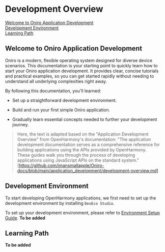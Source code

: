 # Development Overview
[Welcome to Oniro Application Development](#welcome-to-oniro-application-development)  
[Development Environment](#development-environment)  
[Learning Path](#learning-path)  

## Welcome to Oniro Application Development

Oniro is a modern, flexible operating system designed for diverse device scenarios. This documentation is your starting point to quickly learn how to start your Oniro application development. It provides clear, concise tutorials and practical examples, so you can get started rapidly without needing to understand all underlying complexities right away.

By following this documentation, you'll learned:

- Set up a straightforward development environment.

- Build and run your first simple Oniro application.

- Gradually learn essential concepts needed to further your development journey.

>Here, the text is adapted based on the "Application Development Overview" from OpenHarmony's documentation:
"The application development documentation serves as a comprehensive reference for building applications using the APIs provided by OpenHarmony. These guides walk you through the process of developing applications using JavaScript APIs on the standard system."
[https://github.com/imansmallapple/Oniro-docs/blob/main/application_development/development-overview.md]  

## Development Environment  
To start developing OpenHarmony applications, we first need to set up the development environment by installing `DevEco Studio`.  

To set up your development environment, please refer to  [Environment Setup Guide](/application-development/environment-setup-config.md). **To be added**

## Learning Path
**To be added**